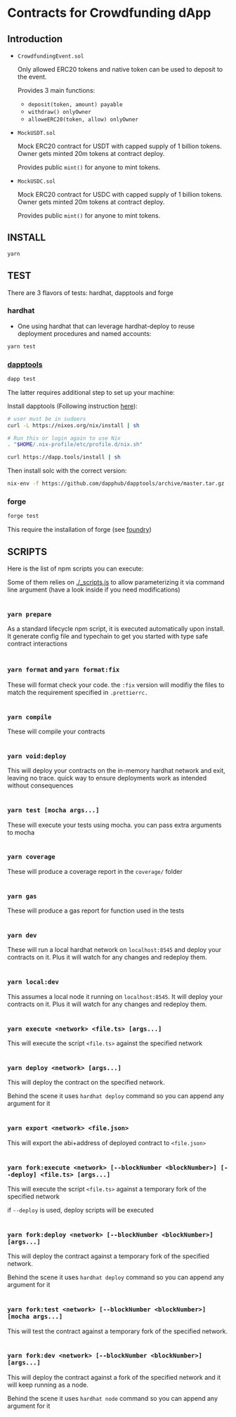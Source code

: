# Contracts for Crowdfunding dApp

## Introduction

- `CrowdfundingEvent.sol`

  Only allowed ERC20 tokens and native token can be used to deposit to the event.

  Provides 3 main functions:
  - `deposit(token, amount) payable`
  - `withdraw() onlyOwner`
  - `alloweERC20(token, allow) onlyOwner`

- `MockUSDT.sol`

  Mock ERC20 contract for USDT with capped supply of 1 billion tokens.
  Owner gets minted 20m tokens at contract deploy.

  Provides public `mint()` for anyone to mint tokens.

- `MockUSDC.sol`

  Mock ERC20 contract for USDC with capped supply of 1 billion tokens.
  Owner gets minted 20m tokens at contract deploy.

  Provides public `mint()` for anyone to mint tokens.

## INSTALL

```bash
yarn
```

## TEST

There are 3 flavors of tests: hardhat, dapptools and forge

### hardhat

- One using hardhat that can leverage hardhat-deploy to reuse deployment procedures and named accounts:

```bash
yarn test
```

### [dapptools](https://dapp.tools)

```bash
dapp test
```

The latter requires additional step to set up your machine:

Install dapptools (Following instruction [here](https://github.com/dapphub/dapptools#installation)):

```bash
# user must be in sudoers
curl -L https://nixos.org/nix/install | sh

# Run this or login again to use Nix
. "$HOME/.nix-profile/etc/profile.d/nix.sh"

curl https://dapp.tools/install | sh
```

Then install solc with the correct version:

```bash
nix-env -f https://github.com/dapphub/dapptools/archive/master.tar.gz -iA solc-static-versions.solc_0_8_9
```

### forge

```bash
forge test
```

This require the installation of forge (see [foundry](https://github.com/gakonst/foundry))

## SCRIPTS

Here is the list of npm scripts you can execute:

Some of them relies on [./\_scripts.js](./_scripts.js) to allow parameterizing it via command line argument (have a look inside if you need modifications)
<br/><br/>

### `yarn prepare`

As a standard lifecycle npm script, it is executed automatically upon install. It generate config file and typechain to get you started with type safe contract interactions
<br/><br/>

### `yarn format` and `yarn format:fix`

These will format check your code. the `:fix` version will modifiy the files to match the requirement specified in `.prettierrc.`
<br/><br/>

### `yarn compile`

These will compile your contracts
<br/><br/>

### `yarn void:deploy`

This will deploy your contracts on the in-memory hardhat network and exit, leaving no trace. quick way to ensure deployments work as intended without consequences
<br/><br/>

### `yarn test [mocha args...]`

These will execute your tests using mocha. you can pass extra arguments to mocha
<br/><br/>

### `yarn coverage`

These will produce a coverage report in the `coverage/` folder
<br/><br/>

### `yarn gas`

These will produce a gas report for function used in the tests
<br/><br/>

### `yarn dev`

These will run a local hardhat network on `localhost:8545` and deploy your contracts on it. Plus it will watch for any changes and redeploy them.
<br/><br/>

### `yarn local:dev`

This assumes a local node it running on `localhost:8545`. It will deploy your contracts on it. Plus it will watch for any changes and redeploy them.
<br/><br/>

### `yarn execute <network> <file.ts> [args...]`

This will execute the script `<file.ts>` against the specified network
<br/><br/>

### `yarn deploy <network> [args...]`

This will deploy the contract on the specified network.

Behind the scene it uses `hardhat deploy` command so you can append any argument for it
<br/><br/>

### `yarn export <network> <file.json>`

This will export the abi+address of deployed contract to `<file.json>`
<br/><br/>

### `yarn fork:execute <network> [--blockNumber <blockNumber>] [--deploy] <file.ts> [args...]`

This will execute the script `<file.ts>` against a temporary fork of the specified network

if `--deploy` is used, deploy scripts will be executed
<br/><br/>

### `yarn fork:deploy <network> [--blockNumber <blockNumber>] [args...]`

This will deploy the contract against a temporary fork of the specified network.

Behind the scene it uses `hardhat deploy` command so you can append any argument for it
<br/><br/>

### `yarn fork:test <network> [--blockNumber <blockNumber>] [mocha args...]`

This will test the contract against a temporary fork of the specified network.
<br/><br/>

### `yarn fork:dev <network> [--blockNumber <blockNumber>] [args...]`

This will deploy the contract against a fork of the specified network and it will keep running as a node.

Behind the scene it uses `hardhat node` command so you can append any argument for it
